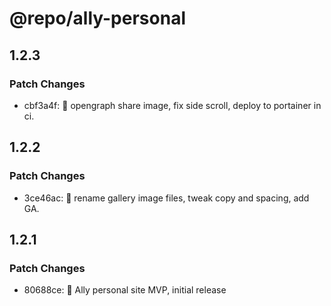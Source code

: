 # @repo/ally-personal

## 1.2.3

### Patch Changes

- cbf3a4f: 🔗 opengraph share image, fix side scroll, deploy to portainer in ci.

## 1.2.2

### Patch Changes

- 3ce46ac: 🧹 rename gallery image files, tweak copy and spacing, add GA.

## 1.2.1

### Patch Changes

- 80688ce: 🚀 Ally personal site MVP, initial release
